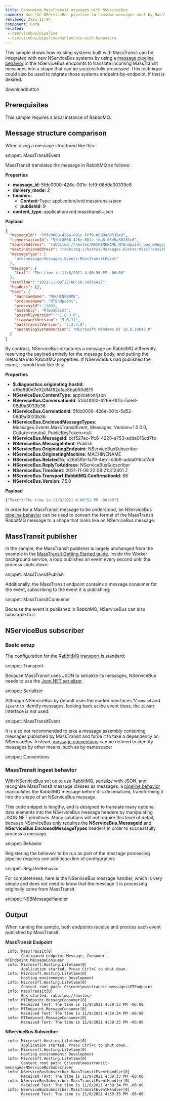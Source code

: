```yaml
---
title: Consuming MassTransit messages with NServiceBus
summary: Use the NServiceBus pipeline to consume messages sent by MassTransit.
reviewed: 2021-11-04
component: Core
related:
 - nservicebus/pipeline
 - nservicebus/pipeline/manipulate-with-behaviors
---
```


This sample shows how existing systems built with MassTransit can be integrated with new NServiceBus systems by using a [message pipeline behavior](/nservicebus/pipeline/manipulate-with-behaviors.md) in the NServiceBus endpoints to translate incoming MassTransit messages into a shape that can be successfully processed. This technique could also be used to migrate those systems endpoint-by-endpoint, if that is desired.

downloadbutton

## Prerequisites

This sample requires a local instance of RabbitMQ.

## Message structure comparison

When using a message structured like this:

snippet: MassTransitEvent

MassTransit translates the message in RabbitMQ as follows:

**Properties**

* **message_id**: 5fdc0000-426e-001c-fcf9-08d9a30339e8
* **delivery_mode**: 2
* **headers**:
  * **Content**-Type: application/vnd.masstransit+json
  * **publishId**: 9
* **content_type**: application/vnd.masstransit+json

**Payload**

```json
{
  "messageId": "5fdc0000-426e-001c-fcf9-08d9a30339e8",
  "conversationId": "5fdc0000-426e-001c-fda0-08d9a30339e8",
  "sourceAddress": "rabbitmq://hostos/MACHINENAME_MTEndpoint_bus_m9qyyynnpayb3rk1bdc4gy3wyc?temporary=true",
  "destinationAddress": "rabbitmq://hostos/Messages.Events:MassTransitEvent",
  "messageType": [
    "urn:message:Messages.Events:MassTransitEvent"
  ],
  "message": {
    "text": "The time is 11/8/2021 4:00:50 PM -06:00"
  },
  "sentTime": "2021-11-08T22:00:50.1435641Z",
  "headers": {},
  "host": {
    "machineName": "MACHINENAME",
    "processName": "MTEndpoint",
    "processId": 13892,
    "assembly": "MTEndpoint",
    "assemblyVersion": "1.0.0.0",
    "frameworkVersion": "5.0.11",
    "massTransitVersion": "7.2.4.0",
    "operatingSystemVersion": "Microsoft Windows NT 10.0.19043.0"
  }
}
```

By contrast, NServiceBus structures a message on RabbitMQ differently, reserving the payload entirely for the message body, and putting the metadata into RabbitMQ properties. If NServiceBus had published the event, it would look like this:

**Properties**

* **$.diagnostics.originating.hostid**:	df9d8d0d7e92df4f82efac8bab50d815
* **NServiceBus.ContentType**:	application/json
* **NServiceBus.ConversationId**:	5fdc0000-426e-001c-5de8-08d9a3033b36
* **NServiceBus.CorrelationId**:	5fdc0000-426e-001c-5d52-08d9a3033b36
* **NServiceBus.EnclosedMessageTypes**:	Messages.Events.MassTransitEvent, Messages, Version=1.0.0.0, Culture=neutral, PublicKeyToken=null
* **NServiceBus.MessageId**:	bcf527ec-1fc6-4228-a753-adda016cd7fb
* **NServiceBus.MessageIntent**:	Publish
* **NServiceBus.OriginatingEndpoint**:	NServiceBusSubscriber
* **NServiceBus.OriginatingMachine**:	MACHINENAME
* **NServiceBus.RelatedTo**:	b26e5ffd-fa79-4eb1-b3b9-adda016cd7d9
* **NServiceBus.ReplyToAddress**:	NServiceBusSubscriber
* **NServiceBus.TimeSent**:	2021-11-08 22:08:21:312401 Z
* **NServiceBus.Transport.RabbitMQ.ConfirmationId**:	86
* **NServiceBus.Version**:	7.5.0

**Payload**

```json
{"Text":"The time is 11/8/2021 4:00:52 PM -06:00"}
```

In order for a MassTransit message to be understood, an NServiceBus [pipeline behavior](/nservicebus/pipeline/manipulate-with-behaviors.md) can be used to convert the format of the MassTransit RabbitMQ message to a shape that looks like an NServiceBus message.

## MassTransit publisher

In the sample, the MassTransit publisher is largely unchanged from the example in the [MassTransit Getting Started guide](https://masstransit-project.com/getting-started/). Inside the Worker background service, a loop publishes an event every second until the process shuts down:

snippet: MassTransitPublish

Additionally, the MassTransit endpoint contains a message consumer for the event, subscribing to the event it is publishing:

snippet: MassTransitConsumer

Because the event is published in RabbitMQ, NServiceBus can also subscribe to it.

## NServiceBus subscriber

### Basic setup

The configuration for the [RabbitMQ transport](/transports/rabbitmq/) is standard:

snippet: Transport

Because MassTransit uses JSON to serialize its messages, NServiceBus needs to use the [Json.NET serializer](/nservicebus/serialization/newtonsoft.md).

snippet: Serializer

Although NServiceBus by default uses the marker interfaces `ICommand` and `IEvent` to identify messages, looking back at the event class, the `IEvent` interface is not used:

snippet: MassTransitEvent

It is also not recommended to take a message assembly containing messages published by MassTransit and force it to take a dependency on NServiceBus. Instead, [message conventions](/nservicebus/messaging/conventions.md) can be defined to identify messages by other means, such as by namespace:

snippet: Conventions

### MassTransit ingest behavior

With NServiceBus set up to use RabbitMQ, serialize with JSON, and recognize MassTransit message classes as messages, a [pipeline behavior](/nservicebus/pipeline/manipulate-with-behaviors.md) manipulates the RabbitMQ message before it is deserialized, transforming it into the shape of an NServiceBus message.

This code snippet is lengthy, and is designed to translate many optional data elements into the NServiceBus message headers by manipulating JSON.NET primitives. Many solutions will not require this level of detail, because NServiceBus only requires the **NServiceBus.MessageId** and **NServiceBus.EnclosedMessageTypes** headers in order to successfully process a message.

snippet: Behavior

Registering the behavior to be run as part of the message processing pipeline requires one additional line of configuration:

snippet: RegisterBehavior

For completeness, here is the NServiceBus message handler, which is very simple and does not need to know that the message it is processing originally came from MassTransit.

snippet: NSBMessageHandler

## Output

When running the sample, both endpoints receive and process each event published by MassTransit.

<!-- NOTE: A space precedes each log line so that "info" doesn't turn into alert boxes -->

**MassTransit Endpoint**

```shell
 info: MassTransit[0]
       Configured endpoint Message, Consumer: MTEndpoint.MessageConsumer
 info: Microsoft.Hosting.Lifetime[0]
       Application started. Press Ctrl+C to shut down.
 info: Microsoft.Hosting.Lifetime[0]
       Hosting environment: Development
 info: Microsoft.Hosting.Lifetime[0]
       Content root path: C:\code\masstransit-messages\MTEndpoint
 info: MassTransit[0]
       Bus started: rabbitmq://hostos/
 info: MTEndpoint.MessageConsumer[0]
       Received Text: The time is 11/8/2021 4:39:33 PM -06:00
 info: MTEndpoint.MessageConsumer[0]
       Received Text: The time is 11/8/2021 4:39:34 PM -06:00
 info: MTEndpoint.MessageConsumer[0]
       Received Text: The time is 11/8/2021 4:39:35 PM -06:00
```

**NServiceBus Subscriber**

```log
 info: Microsoft.Hosting.Lifetime[0]
       Application started. Press Ctrl+C to shut down.
 info: Microsoft.Hosting.Lifetime[0]
       Hosting environment: Development
 info: Microsoft.Hosting.Lifetime[0]
       Content root path: C:\code\masstransit-messages\NServiceBusSubscriber
 info: NServiceBusSubscriber.MassTransitEventHandler[0]
       Received Text: The time is 11/8/2021 4:39:33 PM -06:00
 info: NServiceBusSubscriber.MassTransitEventHandler[0]
       Received Text: The time is 11/8/2021 4:39:34 PM -06:00
 info: NServiceBusSubscriber.MassTransitEventHandler[0]
       Received Text: The time is 11/8/2021 4:39:35 PM -06:00
```

